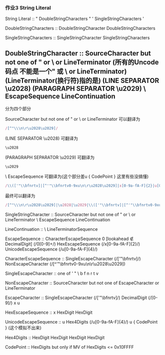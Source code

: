 ### 作业3 String Literal

String Literal ::
        " DoubleStringCharacters "
        ' SingleStringCharacters '

DoubleStringCharacters ::
        DoubleStringCharacter DoubleStringCharacters

SingleStringCharacters ::
        SingleStringCharacter SingleStringCharacters

DoubleStringCharacter ::
        SourceCharacter but not one of " or \ or LineTerminator (所有的Uncode码点 不能是一个" 或 \ or LineTerminator) (LineTerminator(换行符)指的是<LF><CR><LS><PS>)
        <LS> (LINE SEPARATOR \u2028)
        <PS> (PARAGRAPH SEPARATOR  \u2029)
        \ EscapeSequence
        LineContinuation
---
分为四个部分

SourceCharacter but not one of " or \ or LineTerminator 可以翻译为
```js
/[^"\\\n\r\u2028\u2029]/
```
<LS> (LINE SEPARATOR \u2028) 可翻译为
```
\u2028
```

<PS> (PARAGRAPH SEPARATOR  \u2029) 可翻译为
```
\u2029
```

\ EscapeSequence 可翻译为(这个部分差u { CodePoint } 这里有些没搞懂)
```js
/\\(['"\\bfnrtv]|[^'"\\bfnrtv0-9xu\n\r\u2028\u2029]|x[0-9a-fA-F]{2}|u[0-9a-fA-F]{4})/
```

最终可以翻译为
```js
/[^"\\\n\r\u2028\u2029]|\u2028|\u2029|\\(['"\\bfnrtv]|[^'"\\bfnrtv0-9xu\n\r\u2028\u2029]|x[0-9a-fA-F]{2}|u[0-9a-fA-F]{4})|(0[0-9]+)|\\[\r\n\u2028\u2029]/
```

SingleStringCharacter ::
        SourceCharacter but not one of " or \ or LineTerminator
        <LS>
        <PS>
        \ EscapeSequence
        LineContinuation

LineContinuation ::
        \ LineTerminatorSequence

EscapeSequence ::
        CharacterEscapeSequence
        0 [lookahead ∉ DecimalDigit] (/0[0-9]+/)
        HexEscapeSequence (/x[0-9a-fA-F]{2}/)
        UnicodeEscapeSequence (/u[0-9a-fA-F]{4}/)

CharacterEscapeSequence ::
        SingleEscapeCharacter (/['"\\bfnrtv]/)
        NonEscapeCharacter (/[^'"\\bfnrtv0-9xu\n\r\u2028\u2029])

SingleEscapeCharacter :: one of
        ' " \ b f n r t v

NonEscapeCharacter ::
        SourceCharacter but not one of EscapeCharacter or LineTerminator

EscapeCharacter ::
        SingleEscapeCharacter (/['"\\bfnrtv]/)
        DecimalDigit (/[0-9]/)
        x
        u

HexEscapeSequence ::
        x HexDigit HexDigit

UnicodeEscapeSequence ::
        u Hex4Digits (/u[0-9a-fA-F]{4}/)
        u { CodePoint } (这个模拟不出来)
 
Hex4Digits ::
        HexDigit HexDigit HexDigit HexDigit

CodePoint ::
        HexDigits but only if MV of HexDigits <= 0x10FFFF
